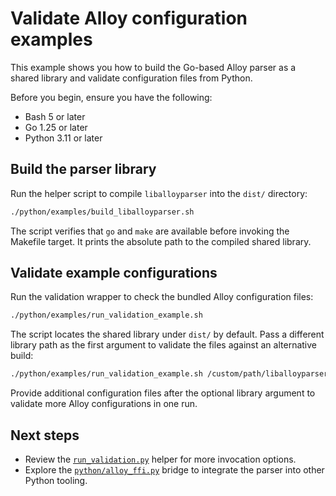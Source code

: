 # Validate Alloy configuration examples

This example shows you how to build the Go-based Alloy parser as a shared library and validate configuration files from Python.

Before you begin, ensure you have the following:

- Bash 5 or later
- Go 1.25 or later
- Python 3.11 or later

## Build the parser library

Run the helper script to compile `liballoyparser` into the `dist/` directory:

```sh
./python/examples/build_liballoyparser.sh
```

The script verifies that `go` and `make` are available before invoking the Makefile target. It prints the absolute path to the compiled shared library.

## Validate example configurations

Run the validation wrapper to check the bundled Alloy configuration files:

```sh
./python/examples/run_validation_example.sh
```

The script locates the shared library under `dist/` by default. Pass a different library path as the first argument to validate the files against an alternative build:

```sh
./python/examples/run_validation_example.sh /custom/path/liballoyparser.so
```

Provide additional configuration files after the optional library argument to validate more Alloy configurations in one run.

## Next steps

- Review the [`run_validation.py`](./run_validation.py) helper for more invocation options.
- Explore the [`python/alloy_ffi.py`](../alloy_ffi.py) bridge to integrate the parser into other Python tooling.
